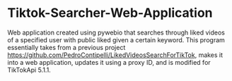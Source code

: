 # Tiktok-Searcher-Web-Application
Web application created using pywebio that searches through liked videos of a specified user with public liked given a certain keyword. 
This program essentially takes from a previous project https://github.com/PedroContipelli/LikedVideosSearchForTikTok, makes it into a web application, updates
it using a proxy ID, and is modified for TikTokApi 5.1.1. 
